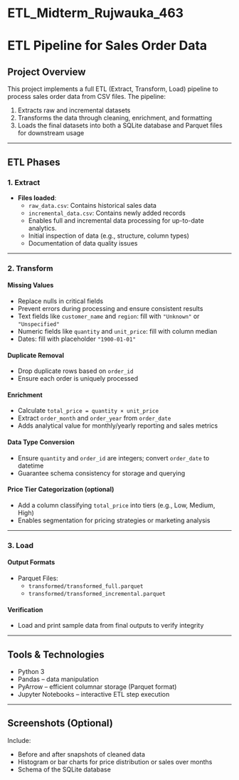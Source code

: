 # ETL_Midterm_Rujwauka_463

# ETL Pipeline for Sales Order Data

## Project Overview
This project implements a full ETL (Extract, Transform, Load) pipeline to process sales order data from CSV files. The pipeline:

1. Extracts raw and incremental datasets
2. Transforms the data through cleaning, enrichment, and formatting
3. Loads the final datasets into both a SQLite database and Parquet files for downstream usage

---

## ETL Phases

### 1. Extract
- **Files loaded**:
  - `raw_data.csv`: Contains historical sales data
  - `incremental_data.csv`: Contains newly added records
  - Enables full and incremental data processing for up-to-date analytics.
  - Initial inspection of data (e.g., structure, column types)
  - Documentation of data quality issues

---

### 2. Transform

#### Missing Values
-  Replace nulls in critical fields
-  Prevent errors during processing and ensure consistent results
  - Text fields like `customer_name` and `region`: fill with `"Unknown"` or `"Unspecified"`
  - Numeric fields like `quantity` and `unit_price`: fill with column median
  - Dates: fill with placeholder `"1900-01-01"`

#### Duplicate Removal
-  Drop duplicate rows based on `order_id`
-  Ensure each order is uniquely processed

#### Enrichment
  - Calculate `total_price = quantity × unit_price`
  - Extract `order_month` and `order_year` from `order_date`
-  Adds analytical value for monthly/yearly reporting and sales metrics

#### Data Type Conversion
-  Ensure `quantity` and `order_id` are integers; convert `order_date` to datetime
-  Guarantee schema consistency for storage and querying

#### Price Tier Categorization (optional)
-  Add a column classifying `total_price` into tiers (e.g., Low, Medium, High)
-  Enables segmentation for pricing strategies or marketing analysis

---

### 3. Load

#### Output Formats
- Parquet Files:
  - `transformed/transformed_full.parquet`
  - `transformed/transformed_incremental.parquet`

#### Verification
- Load and print sample data from final outputs to verify integrity

---

## Tools & Technologies
- Python 3
- Pandas – data manipulation
- PyArrow – efficient columnar storage (Parquet format)
- Jupyter Notebooks – interactive ETL step execution

---

## Screenshots (Optional)
Include:
- Before and after snapshots of cleaned data
- Histogram or bar charts for price distribution or sales over months
- Schema of the SQLite database

